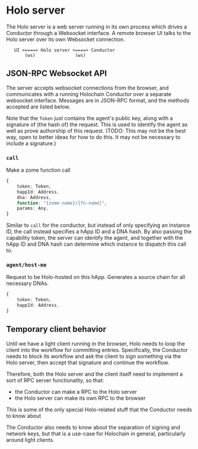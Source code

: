 # Holo server

The Holo server is a web server running in its own process which drives a Conductor through a Websocket interface. A remote browser UI talks to the Holo server over its own Websocket connection.

```
   UI <====> Holo server <====> Conductor
       (ws)               (ws)
```

## JSON-RPC Websocket API

The server accepts websocket connections from the browser, and communicates with a running Holochain Conductor over a separate websocket interface. Messages are in JSON-RPC format, and the methods accepted are listed below.

Note that the `Token` just contains the agent's public key, along with a signature of (the hash of) the request. This is used to identify the agent as well as prove authorship of this request. (TODO: This may not be the best way, open to better ideas for how to do this. It may not be necessary to include a signature.)

### `call`

Make a zome function call

```typescript
{
	token: Token,
	happId: Address,
	dna: Address,
	function: "{zome-name}/{fn-name}",
	params: Any,
}
```

Similar to `call` for the conductor, but instead of only specifying an instance ID, the call instead specifies a hApp ID and a DNA hash. By also passing the capability token, the server can identify the agent, and together with the hApp ID and DNA hash can determine which instance to dispatch this call to.

### `agent/host-me`

Request to be Holo-hosted on this hApp. Generates a source chain for all necessary DNAs.

```typescript
{
	token: Token,
	happId: Address,
}
```

## Temporary client behavior

Until we have a light client running in the browser, Holo needs to loop the client into the workflow for committing entries. Specifically, the Conductor needs to block its workflow and ask the client to sign something via the Holo server, then accept that signature and continue the workflow.

Therefore, both the Holo server and the client itself need to implement a sort of RPC server functionality, so that:

- the Conductor can make a RPC to the Holo server
- the Holo server can make its own RPC to the browser

This is some of the only special Holo-related stuff that the Conductor needs to know about

The Conductor also needs to know about the separation of signing and network keys, but that is a use-case for Holochain in general, particularly around light clients.